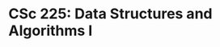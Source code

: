 # CSc 225: Data Structures and Algorithms I
<!--stackedit_data:
eyJoaXN0b3J5IjpbLTEwNzk3MzU5MTNdfQ==
-->